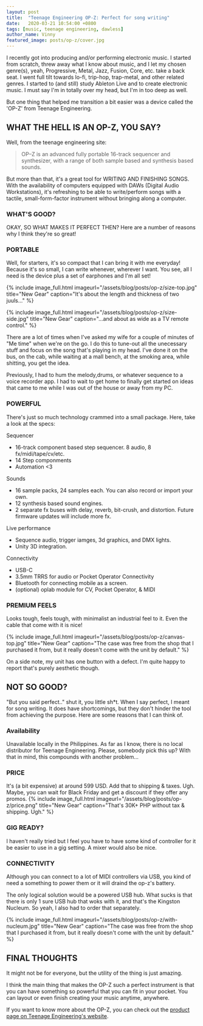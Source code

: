 ```yaml
---
layout: post
title:  "Teenage Engineering OP-Z: Perfect for song writing"
date:   2020-03-21 10:54:00 +0800
tags: [music, teenage engineering, dawless]
author_name: Vinny
featured_image: posts/op-z/cover.jpg
---
```


I recently got into producing and/or performing electronic music. I started from scratch, threw away what I know about music, and I let my chosen genre(s), yeah, Progressive, Metal, Jazz, Fusion, Core, etc. take a back seat. I went full tilt towards lo-fi, trip-hop, trap-metal, and other related genres. I started to (and still) study Ableton Live and to create electronic music. I must say I'm in totally over my head, but I'm in too deep as well.

But one thing that helped me transition a bit easier was a device called the 'OP-Z' from Teenage Engineering.

<!--more-->

## WHAT THE HELL IS AN OP-Z, YOU SAY?

Well, from the teenage engineering site:
> OP–Z is an advanced fully portable 16-track sequencer and synthesizer, with a range of both sample based and synthesis based sounds.

But more than that, it's a great tool for WRITING AND FINISHING SONGS. With the availability of computers equipped with DAWs (Digital Audio Workstations), it's refreshing to be able to write/perform songs with a tactile, small-form-factor instrument without bringing along a computer.

### WHAT'S GOOD?
OKAY, SO WHAT MAKES IT PERFECT THEN? Here are a number of reasons why I think they're so great! 

### PORTABLE
Well, for starters, it's so compact that I can bring it with me everyday! Because it's so small, I can write whenever, wherever I want. You see, all I need is the device plus a set of earphones and I'm all set!

{% include image_full.html imageurl="/assets/blog/posts/op-z/size-top.jpg" title="New Gear" caption="It's about the length and thickness of two juuls..." %}

{% include image_full.html imageurl="/assets/blog/posts/op-z/size-side.jpg" title="New Gear" caption="...and about as wide as a TV remote control." %}

There are a lot of times when I've asked my wife for a couple of minutes of "Me time" when we're on the go. I do this to tune-out all the unecessary stuff and focus on the song that's playing in my head. I've done it on the bus, on the cab, while waiting at a mall bench, at the smoking area, while shitting, you get the idea.

Previously, I had to hum the melody,drums, or whatever sequence to a voice recorder app. I had to wait to get home to finally get started on ideas that came to me while I was out of the house or away from my PC.

### POWERFUL
There's just so much technology crammed into a small package. Here, take a look at the specs:

Sequencer
- 16-track component based step sequencer. 8 audio, 8 fx/midi/tape/cv/etc. 
- 14 Step componments
- Automation <3

Sounds
- 16 sample packs, 24 samples each. You can also record or import your own.
- 12 synthesis based sound engines.
- 2 separate fx buses with delay, reverb, bit-crush, and distortion. Future firmware updates will include more fx.

Live performance
- Sequence audio, trigger iamges, 3d graphics, and DMX lights.
- Unity 3D integration.

Connectivity
- USB-C
- 3.5mm TRRS for audio or Pocket Operator Connectivity
- Bluetooth for connecting mobile as a screen.
- (optional) oplab module for CV, Pocket Operator, & MIDI

### PREMIUM FEELS
Looks tough, feels tough, with minimalist an industrial feel to it. Even the cable that come with it is nice!

{% include image_full.html imageurl="/assets/blog/posts/op-z/canvas-top.jpg" title="New Gear" caption="The case was free from the shop that I purchased it from, but it really doesn't come with the unit by default." %}

On a side note, my unit has one button with a defect. I'm quite happy to report that's purely aesthetic though.

## NOT SO GOOD?
"But you said perfect.." shut it, you little sh*t. When I say perfect, I meant for song writing. It does have shortcomings, but they don't hinder the tool from achieving the purpose. Here are some reasons that I can think of.

### Availability
Unavailable locally in the Philippines. As far as I know, there is no local distributor for Teenage Engineering. Please, somebody pick this up? With that in mind, this compounds with another problem...

### PRICE
It's (a bit expensive) at around 599 USD. Add that to shipping & taxes. Ugh. Maybe, you can wait for Black Friday and get a discount if they offer any promos.
{% include image_full.html imageurl="/assets/blog/posts/op-z/price.png" title="New Gear" caption="That's 30K+ PHP without tax & shipping. Ugh." %}

### GIG READY?
I haven't really tried but I feel you have to have some kind of controller for it be easier to use in a gig setting. A mixer would also be nice.
 
### CONNECTIVITY
Although you can connect to a lot of MIDI controllers via USB, you kind of need a something to power them or it will draind the op-z's battery.

The only logical solution would be a powered USB hub. What sucks is that there is only 1 sure USB hub that woks with it, and that's the Kingston Nucleum. So yeah, I also had to order that separately.

{% include image_full.html imageurl="/assets/blog/posts/op-z/with-nucleum.jpg" title="New Gear" caption="The case was free from the shop that I purchased it from, but it really doesn't come with the unit by default." %}


## FINAL THOUGHTS
It might not be for everyone, but the utility of the thing is just amazing.

I think the main thing that makes the OP-Z such a perfect instrument is that you can have something so powerful that you can fit in your pocket. You can layout or even finish creating your music anytime, anywhere.

If you want to know more about the OP-Z, you can check out the [product page on Teenage Engineering's website](https://teenage.engineering/products/op-z).

